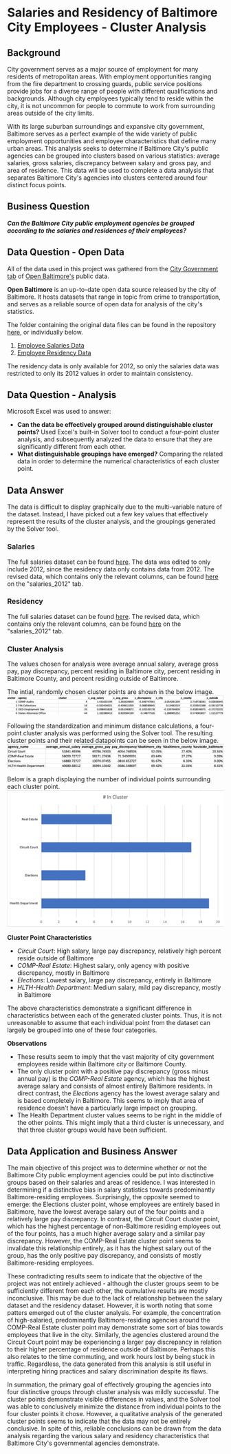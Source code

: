 # Salaries and Residency of Baltimore City Employees - Cluster Analysis

## Background
City government serves as a major source of employment for many residents of metropolitan areas. With employment opportunities ranging from the fire department to crossing guards, public service positions provide jobs for a diverse range of people with different qualifications and backgrounds. Although city employees typically tend to reside within the city, it is not uncommon for people to commute to work from surrounding areas outside of the city limits.

With its large suburban surroundings and expansive city government, Baltimore serves as a perfect example of the wide variety of public employment opportunities and employee characteristics that define many urban areas. This analysis seeks to determine if Baltimore City's public agencies can be grouped into clusters based on various statistics: average salaries, gross salaries, discrepancy between salary and gross pay, and area of residence. This data will be used to complete a data analysis that separates Baltimore City's agencies into clusters centered around four distinct focus points.


## Business Question
_**Can the Baltimore City public employment agencies be grouped according to the salaries and residences of their employees?**_

## Data Question - Open Data

All of the data used in this project was gathered from the [City Government tab](https://data.baltimorecity.gov/browse?category=City+Government) of [Open Baltimore's](https://data.baltimorecity.gov/) public data.

**Open Baltimore** is an up-to-date open data source released by the city of Baltimore. It hosts datasets that range in topic from crime to transportation, and serves as a reliable source of open data for analysis of the city's statistics.

The folder containing the original data files can be found in the repository [here](https://github.com/a31kim/baltimore-salaries-residency-clusters/tree/main/original_data), or individually below.
1. [Employee Salaries Data](https://github.com/a31kim/baltimore-salaries-residency-clusters/blob/main/original_data/raw_salaries.xlsx)
2. [Employee Residency Data](https://github.com/a31kim/baltimore-salaries-residency-clusters/blob/main/original_data/raw_residency.xlsx)

The residency data is only available for 2012, so only the salaries data was restricted to only its 2012 values in order to maintain consistency.

## Data Question - Analysis

Microsoft Excel was used to answer:
* **Can the data be effectively grouped around distinguishable cluster points?** Used Excel's built-in Solver tool to conduct a four-point cluster analysis, and subsequently analyzed the data to ensure that they are significantly different from each other.
* **What distinguishable groupings have emerged?** Comparing the related data in order to determine the numerical characteristics of each cluster point.


## Data Answer

The data is difficult to display graphically due to the multi-variable nature of the dataset. Instead, I have picked out a few key values that effectively represent the results of the cluster analysis, and the groupings generated by the Solver tool.

### Salaries

The full salaries dataset can be found [here](https://github.com/a31kim/baltimore-salaries-residency-clusters/blob/main/original_data/raw_salaries.xlsx). The data was edited to only include 2012, since the residency data only contains data from 2012. The revised data, which contains only the relevant columns, can be found [here](https://github.com/a31kim/baltimore-salaries-residency-clusters/blob/main/mini_project_3.xlsx) on the "salaries_2012" tab. 

### Residency

The full salaries dataset can be found [here](https://github.com/a31kim/baltimore-salaries-residency-clusters/blob/main/original_data/raw_residency.xlsx). The revised data, which contains only the relevant columns, can be found [here](https://github.com/a31kim/baltimore-salaries-residency-clusters/blob/main/mini_project_3.xlsx) on the "salaries_2012" tab.

### Cluster Analysis

The values chosen for analysis were average annual salary, average gross pay, pay discrepancy, percent residing in Baltimore city, percent residing in Baltimore County, and percent residing outside of Baltimore.

The intial, randomly chosen cluster points are shown in the below image.
![](.gitbook/assets/initial_clusters.png)

Following the standardization and minimum distance calculations, a four-point cluster analysis was performed using the Solver tool. The resulting cluster points and their related datapoints can be seen in the below image.
![](.gitbook/assets/solver_clusters.png)

Below is a graph displaying the number of individual points surrounding each cluster point.
![](.gitbook/assets/percluster_graph.png)

**Cluster Point Characteristics**
* _Circuit Court_: High salary, large pay discrepancy, relatively high percent reside outside of Baltimore
* _COMP-Real Estate_: Highest salary, only agency with positive discrepancy, mostly in Baltimore
* _Elections_: Lowest salary, large pay discrepancy, entirely in Baltimore
* _HLTH-Health Department_: Medium salary, mild pay discrepancy, mostly in Baltimore

The above characteristics demonstrate a significant difference in characteristics between each of the generated cluster points. Thus, it is not unreasonable to assume that each individual point from the dataset can largely be grouped into one of these four categories.

**Observations**
* These results seem to imply that the vast majority of city government employees reside within Baltimore city or Baltimore County.
* The only cluster point with a positive pay discrepancy (gross minus annual pay) is the _COMP-Real Estate_ agency, which has the highest average salary and consists of almost entirely Baltimore residents. In direct contrast, the _Elections_ agency has the lowest average salary and is based completely in Baltimore. This seems to imply that area of residence doesn't have a particularly large impact on grouping.
* The Health Department cluster values seems to be right in the middle of the other points. This might imply that a third cluster is unnecessary, and that three cluster groups would have been sufficient.


## Data Application and Business Answer

The main objective of this project was to determine whether or not the Baltimore City public employment agencies could be put into disctinctive groups based on their salaries and areas of residence. I was interested in determining if a distinctive bias in salary statistics towards predominantly Baltimore-residing employees. Surprisingly, the opposite seemed to emerge: the Elections cluster point, whose employees are entirely based in Baltimore, have the lowest average salary out of the four points and a relatively large pay discrepancy. In contrast, the Circuit Court cluster point, which has the highest percentage of non-Baltimore residing employees out of the four points, has a much higher average salary and a similar pay discrepancy. However, the COMP-Real Estate cluster point seems to invalidate this relationship entirely, as it has the highest salary out of the group, has the only positive pay discrepancy, and consists of mostly Baltimore-residing employees.

These contradicting results seem to indicate that the objective of the project was not entirely achieved - although the cluster groups seem to be sufficiently different from each other, the cumulative results are mostly inconclusive. This may be due to the lack of relationship between the salary dataset and the residency dataset. However, it is worth noting that some patters emerged out of the cluster analysis. For example, the concentration of high-salaried, predominantly Baltimore-residing agencies around the COMP-Real Estate cluster point may demonstrate some sort of bias towards employees that live in the city. Similarly, the agencies clustered around the Circuit Court point may be experiencing a larger pay discrepancy in relation to their higher percentage of residence outside of Baltimore. Perhaps this also relates to the time commuting, and work hours lost by being stuck in traffic. Regardless, the data generated from this analysis is still useful in interpreting hiring practices and salary discrimination despite its flaws.

In summation, the primary goal of effectively grouping the agencies into four distinctive groups through cluster analysis was mildly successful. The cluster points demonstrate visible differences in values, and the Solver tool was able to conclusively minimize the distance from individual points to the four cluster points it chose. However, a qualitative analysis of the generated cluster points seems to indicate that the data may not be entirely conclusive. In spite of this, reliable conclusions can be drawn from the data analysis regarding the various salary and residency characteristics that Baltimore City's governmental agencies demonstrate.
